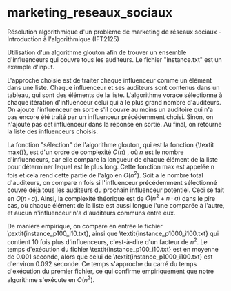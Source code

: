 # marketing_reseaux_sociaux
Résolution algorithmique d'un problème de marketing de réseaux sociaux - Introduction à l'algorithmique (IFT2125)

Utilisation d'un algorithme glouton afin de trouver un ensemble d'influenceurs qui couvre tous les auditeurs. Le fichier "instance.txt" est un exemple d'input.

L'approche choisie est de traiter chaque influenceur comme un élément dans une liste. Chaque influenceur et ses auditeurs sont contenus dans un tableau, qui sont des éléments de la liste. L'algorithme vorace sélectionne à chaque itération d'influenceur celui qui a le plus grand nombre d'auditeurs. On ajoute l'influenceur en sortie s'il couvre au moins un auditoire qui n'a pas encore été traité par un influenceur précédemment choisi. Sinon, on n'ajoute pas cet influenceur dans la réponse en sortie. Au final, on retourne la liste des influenceurs choisis.

La fonction "sélection" de l'algorithme glouton, qui est la fonction {\textit max()}, est d'un ordre de complexité $O(n)$ , où $n$ est le nombre d'influenceurs, car elle compare la longueur de chaque élément de la liste pour déterminer lequel est le plus long. Cette fonction max est appelée n fois et cela rend cette partie de l'algo en $O(n^2)$. Soit a le nombre total d'auditeurs, on compare n fois si l'influenceur précédemment sélectionné couvre déjà tous les auditeurs du prochain influenceur potentiel. Ceci se fait en $O(n\cdot a)$. Ainsi, la complexité théorique est de $O(n^2+n\cdot a)$ dans le pire cas, où chaque élément de la liste est aussi longue l'une comparée à l'autre, et aucun n'influenceur n'a d'auditeurs communs entre eux.

De manière empirique, on compare en entrée le fichier \textit{instance\_p100\_i10.txt}, ainsi que \textit{instance\_p1000\_i100.txt} qui contient 10 fois plus d'influenceurs, c'est-à-dire d'un facteur de $n^2$. Le temps d'exécution du fichier \textit{instance\_p100\_i10.txt} est en moyenne de 0.001 seconde, alors que celui de \textit{instance\_p1000\_i100.txt} est d'environ 0.092 seconde. Ce temps s'approche du carré du temps d'exécution du premier fichier, ce qui confirme empiriquement que notre algorithme s'exécute en $O(n^2)$.
